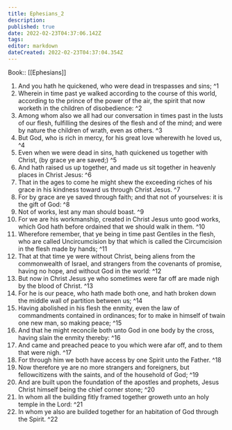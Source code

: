 ```yaml
---
title: Ephesians_2
description: 
published: true
date: 2022-02-23T04:37:06.142Z
tags: 
editor: markdown
dateCreated: 2022-02-23T04:37:04.354Z
---
```


 Book:: [[Ephesians]]
 1. And you hath he quickened, who were dead in trespasses and sins; ^1
 2. Wherein in time past ye walked according to the course of this world, according to the prince of the power of the air, the spirit that now worketh in the children of disobedience: ^2
 3. Among whom also we all had our conversation in times past in the lusts of our flesh, fulfilling the desires of the flesh and of the mind; and were by nature the children of wrath, even as others. ^3
 4. But God, who is rich in mercy, for his great love wherewith he loved us, ^4
 5. Even when we were dead in sins, hath quickened us together with Christ, (by grace ye are saved;) ^5
 6. And hath raised us up together, and made us sit together in heavenly places in Christ Jesus: ^6
 7. That in the ages to come he might shew the exceeding riches of his grace in his kindness toward us through Christ Jesus. ^7
 8. For by grace are ye saved through faith; and that not of yourselves: it is the gift of God: ^8
 9. Not of works, lest any man should boast. ^9
 10. For we are his workmanship, created in Christ Jesus unto good works, which God hath before ordained that we should walk in them. ^10
 11. Wherefore remember, that ye being in time past Gentiles in the flesh, who are called Uncircumcision by that which is called the Circumcision in the flesh made by hands; ^11
 12. That at that time ye were without Christ, being aliens from the commonwealth of Israel, and strangers from the covenants of promise, having no hope, and without God in the world: ^12
 13. But now in Christ Jesus ye who sometimes were far off are made nigh by the blood of Christ. ^13
 14. For he is our peace, who hath made both one, and hath broken down the middle wall of partition between us; ^14
 15. Having abolished in his flesh the enmity, even the law of commandments contained in ordinances; for to make in himself of twain one new man, so making peace; ^15
 16. And that he might reconcile both unto God in one body by the cross, having slain the enmity thereby: ^16
 17. And came and preached peace to you which were afar off, and to them that were nigh. ^17
 18. For through him we both have access by one Spirit unto the Father. ^18
 19. Now therefore ye are no more strangers and foreigners, but fellowcitizens with the saints, and of the household of God; ^19
 20. And are built upon the foundation of the apostles and prophets, Jesus Christ himself being the chief corner stone; ^20
 21. In whom all the building fitly framed together groweth unto an holy temple in the Lord: ^21
 22. In whom ye also are builded together for an habitation of God through the Spirit. ^22
